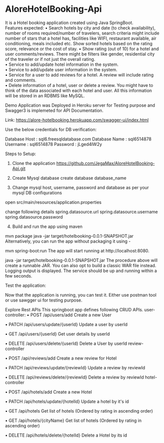 # AloreHotelBooking-Api
It is a Hotel booking application created using Java SpringBoot.  
Features​ ​expected:
• Search hotels by city and date (to check availability), number of rooms required/number of travelers, search criteria might include number of stars  that a hotel has, facilities like WIFI, restaurant available, air conditioning, meals included etc. 
Show sorted hotels based on the rating score, relevance  or the cost of stay. • Show rating (out of 10) for a hotel and user comments/reviews. 
There might be filters like gender, residential city of the traveler or if not just the  overall rating.  
• Service to add/update hotel information in the system.  
• Service to add/update user information in the system.  
• Service for a user to add reviews for a hotel. A review will include rating and comments.  
• Delete information of a hotel, user or delete a review. You might have to think of the data associated with each hotel and user. 
All this information will be stored in an RDBMS like MySQL.

Demo Application was Deployed in Heroku server for Testing purpose and Swagger3 is implemeted for API Documentation.

Link: https://alore-hotelbooking.herokuapp.com/swagger-ui/index.html

Use the below credentials for DB verification:

Database Host : sql6.freesqldatabase.com
Database Name : sql6514878
Username : sql6514878
Password : jLged4IW2y

Steps to Setup:
1. Clone the application
https://github.com/JegaMax/AloreHotelBooking-Api.git

2. Create Mysql database
create database database_name

3. Change mysql host, username, password and database as per your mysql DB confiqurations

open src/main/resources/application.properties

change following details
spring.datasource.url
spring.datasource.username
spring.datasource.password

4. Build and run the app using maven

mvn package
java -jar target/hotelbooking-0.0.1-SNAPSHOT.jar
Alternatively, you can run the app without packaging it using -

mvn spring-boot:run
The app will start running at http://localhost:8080.

java -jar target/hotelbooking-0.0.1-SNAPSHOT.jar The procedure above will create a runnable JAR. You can also opt to build a classic WAR file instead. Logging output is displayed. The service should be up and running within a few seconds.

Test the application:

Now that the application is running, you can test it.
Either use postman tool or use sawgger ui for testing purpose.

Explore Rest APIs
This springboot app defines following CRUD APIs.
user-controller:
• POST
/api/users/add
Create a new User

• PATCH
/api/users/update/{userId}
Update a user by userId

• GET
/api/users/{userId}
Get user details by userId

• DELETE
/api/users/delete/{userId}
Delete a User by userId
review-controller


• POST
/api/reviews/add
Create a new review for Hotel

• PATCH
/api/reviews/update/{reviewId}
Update a review by reviewId

• DELETE
/api/reviews/delete/{reviewId}
Delete a review by reviewId
hotel-controller


• POST
/api/hotels/add
Create a new Hotel

• PATCH
/api/hotels/update/{hotelId}
Update a hotel by it's id

• GET
/api/hotels
Get list of hotels (Ordered by rating in ascending order)

• GET
/api/hotels/{cityName}
Get list of hotels (Ordered by rating in ascending order)

• DELETE
/api/hotels/delete/{hotelId}
Delete a Hotel by its id
